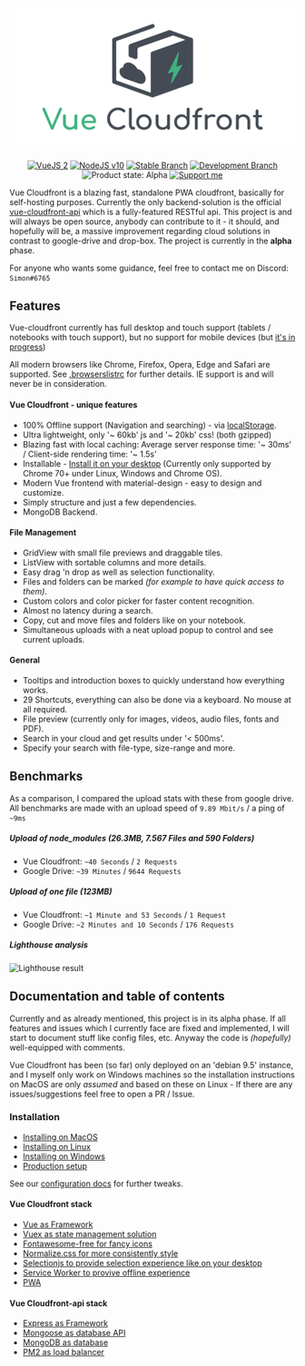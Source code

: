 <h1 align="center">
    <img src="/docs/img/logo.png" alt="Logo">
</h1>

<p align="center">
    <a href="https://vuejs.org/"><img alt="VueJS 2" src="https://img.shields.io/badge/Vue-v2-98b23c.svg"/></a>
    <a href="https://nodejs.org/en/"><img alt="NodeJS v10" src="https://img.shields.io/badge/Node-v10.x-43b23c.svg"/></a>
    <a href="https://github.com/Simonwep/vue-cloudfront/tree/master"><img alt="Stable Branch" src="https://img.shields.io/badge/Stable%20Branch-master-3FB27F.svg"/></a>
    <a href="https://github.com/Simonwep/vue-cloudfront/tree/dev"><img alt="Development Branch" src="https://img.shields.io/badge/Dev%20Branch-dev-3eacb2.svg"/></a>
    <img alt="Product state: Alpha" src="https://img.shields.io/badge/State-pre--alpha-3c71b2.svg"/>
    <a href="https://www.patreon.com/simonwep"><img alt="Support me" src="https://img.shields.io/badge/Patreon-support-553cb2.svg"></a>
</p>


Vue Cloudfront is a blazing fast, standalone PWA cloudfront, basically for self-hosting purposes. 
Currently the only backend-solution is the official [vue-cloudfront-api](https://github.com/Simonwep/vue-cloudfront-api) which is a fully-featured RESTful api. This project is and will always be open source, anybody can contribute to it - it should, and hopefully will be, a massive improvement regarding cloud solutions in contrast to google-drive and drop-box. The project is currently in the **alpha** phase.

For anyone who wants some guidance, feel free to contact me on Discord: `Simon#6765`

## Features

Vue-cloudfront currently has full desktop and touch support (tablets / notebooks with touch support),
but no support for mobile devices (but [it's in progress](https://github.com/Simonwep/vue-cloudfront/tree/mobile-support))

All modern browsers like Chrome, Firefox, Opera, Edge and Safari are supported. See [.browserslistrc](/.browserslistrc) for further details.
IE support is and will never be in consideration.

#### Vue Cloudfront - unique features
* 100% Offline support (Navigation and searching) - via [localStorage](https://developer.mozilla.org/en-US/docs/Web/API/Window/localStorage).
* Ultra lightweight, only '~ 60kb' js and '~ 20kb' css! (both gzipped)
* Blazing fast with local caching: Average server response time: '~ 30ms' / Client-side rendering time: '~ 1.5s'
* Installable - [Install it on your desktop](https://developers.google.com/web/progressive-web-apps/desktop) (Currently only supported by Chrome 70+ under Linux, Windows and Chrome OS).
* Modern Vue frontend with material-design - easy to design and customize.
* Simply structure and just a few dependencies.
* MongoDB Backend.

#### File Management
* GridView with small file previews and draggable tiles.
* ListView with sortable columns and more details.
* Easy drag 'n drop as well as selection functionality.
* Files and folders can be marked _(for example to have quick access to them)_.
* Custom colors and color picker for faster content recognition.
* Almost no latency during a search.
* Copy, cut and move files and folders like on your notebook.
* Simultaneous uploads with a neat upload popup to control and see current uploads.

#### General
* Tooltips and introduction boxes to quickly understand how everything works.
* 29 Shortcuts, everything can also be done via a keyboard. No mouse at all required.
* File preview (currently only for images, videos, audio files, fonts and PDF).
* Search in your cloud and get results under '< 500ms'.
* Specify your search with file-type, size-range and more.

## Benchmarks
As a comparison, I compared the upload stats with these from google drive.
All benchmarks are made with an upload speed of `9.89 Mbit/s` / a ping of `~9ms`

##### Upload of node_modules (26.3MB, 7.567 Files and 590 Folders)
* Vue Cloudfront: `~40 Seconds` / `2 Requests`
* Google Drive: `~39 Minutes` / `9644 Requests`

##### Upload of one file (123MB)
* Vue Cloudfront: `~1 Minute and 53 Seconds` / `1 Request`
* Google Drive: `~2 Minutes and 10 Seconds` / `176 Requests`

##### Lighthouse analysis
![Lighthouse result](https://user-images.githubusercontent.com/30767528/51075890-f2239d00-1691-11e9-93e5-a34daad6fb0c.png)


## Documentation and table of contents

Currently and as already mentioned, this project is in its alpha phase. If all features and issues which I currently face are fixed and implemented, I will start to document stuff like config files, etc. Anyway the code is _(hopefully)_ well-equipped with comments.

Vue Cloudfront has been (so far) only deployed on an 'debian 9.5' instance, and I myself only work on Windows machines so the installation instructions on MacOS are only _assumed_ and based on these on Linux - If there are any issues/suggestions feel free to open a PR / Issue.

### Installation
* [Installing on MacOS](/docs/installation/mac.md)
* [Installing on Linux](/docs/installation/linux.md)
* [Installing on Windows](/docs/installation/windows.md)
* [Production setup](/docs/installation/production-setup.md)

See our [configuration docs](/docs/config.md) for further tweaks.

#### Vue Cloudfront stack
* [Vue as Framework](https://vuejs.org/)
* [Vuex as state management solution](https://vuex.vuejs.org/)
* [Fontawesome-free for fancy icons](https://fontawesome.com/)
* [Normalize.css for more consistently style](https://necolas.github.io/normalize.css/)
* [Selectionjs to provide selection experience like on your desktop](https://github.com/Simonwep/selection)
* [Service Worker to provive offline experience](https://developers.google.com/web/fundamentals/primers/service-workers/)
* [PWA](https://developers.google.com/web/progressive-web-apps/)

#### Vue Cloudfront-api stack
* [Express as Framework](https://expressjs.com/)
* [Mongoose as database API](https://mongoosejs.com/)
* [MongoDB as database](https://www.mongodb.com/)
* [PM2 as load balancer](https://pm2.io)
